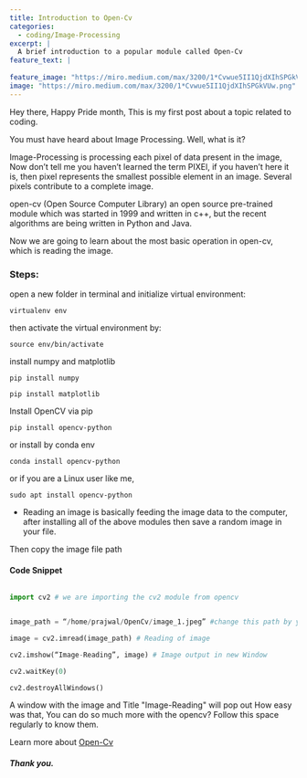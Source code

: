 ```yaml
---
title: Introduction to Open-Cv
categories:
  - coding/Image-Processing
excerpt: |
  A brief introduction to a popular module called Open-Cv
feature_text: |
   
feature_image: "https://miro.medium.com/max/3200/1*Cvwue5II1QjdXIhSPGkVUw.png"
image: "https://miro.medium.com/max/3200/1*Cvwue5II1QjdXIhSPGkVUw.png"
---
```


Hey there, Happy Pride month, This is my first post about a topic related to coding.

You must have heard about Image Processing. Well, what is it?

Image-Processing is processing each pixel of data present in the image, Now don’t tell me you haven’t learned the term PIXEl, if you haven’t here it is, then pixel represents the smallest possible element in an image. Several pixels contribute to a complete image.

open-cv (Open Source Computer Library) an open source pre-trained module which was started in 1999 and written in c++, but the recent algorithms are being written in Python and Java.

Now we are going to learn about the most basic operation in open-cv, which is reading the image.

### Steps:

open a new folder in terminal and initialize virtual environment:

```virtualenv env```

then activate the virtual environment by:

```source env/bin/activate```

install numpy and matplotlib

```pip install numpy```

```pip install matplotlib```

Install OpenCV via pip

```pip install opencv-python```

or install by conda env

```conda install opencv-python```

or if you are a Linux user like me,

```sudo apt install opencv-python```

* Reading an image is basically feeding the image data to the computer, after installing all of the above modules then save a random image in your file.

Then copy the image file path

#### Code Snippet

```python

import cv2 # we are importing the cv2 module from opencv


image_path = “/home/prajwal/OpenCv/image_1.jpeg” #change this path by your image path

image = cv2.imread(image_path) # Reading of image

cv2.imshow(“Image-Reading”, image) # Image output in new Window

cv2.waitKey(0)

cv2.destroyAllWindows()
```
A window with the image and Title "Image-Reading" will pop out
How easy was that, You can do so much more with the opencv? Follow this space regularly to know them.
 
Learn more about [Open-Cv](https://opencv.org/)
##### Thank you.
